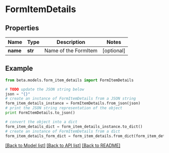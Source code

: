 # FormItemDetails


## Properties
Name | Type | Description | Notes
------------ | ------------- | ------------- | -------------
**name** | **str** | Name of the FormItem | [optional] 

## Example

```python
from beta.models.form_item_details import FormItemDetails

# TODO update the JSON string below
json = "{}"
# create an instance of FormItemDetails from a JSON string
form_item_details_instance = FormItemDetails.from_json(json)
# print the JSON string representation of the object
print FormItemDetails.to_json()

# convert the object into a dict
form_item_details_dict = form_item_details_instance.to_dict()
# create an instance of FormItemDetails from a dict
form_item_details_form_dict = form_item_details.from_dict(form_item_details_dict)
```
[[Back to Model list]](../README.md#documentation-for-models) [[Back to API list]](../README.md#documentation-for-api-endpoints) [[Back to README]](../README.md)


